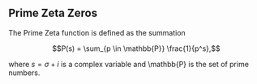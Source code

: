 ## Prime Zeta Zeros
The Prime Zeta function is defined as the summation

$$P(s) = \sum_{p \in \mathbb{P}} \frac{1}{p^s},$$

where $s=\sigma+i$ is a complex variable and \mathbb{P} is the set of prime numbers.

